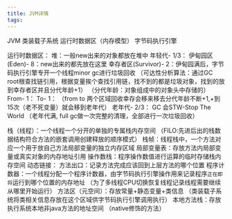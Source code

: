 ```yaml
---
title: JVM详情
tags:
---
```

JVM
类装载子系统      运行时数据区（内存模型）        字节码执行引擎

运行时数据区：
堆：一般new出来的对象都放在堆中
    年轻代- 1/3：
        伊甸园区(Eden)- 8：new出来的都先放在这里
        幸存者区(Survivor)- 2：伊甸园满后，字节码执行引擎专开一个线程minor gc进行垃圾回收
            （可达性分析算法：通过GC root根查找链引用，根据变量挨个查找引用链，找不到的都是垃圾对象，找到的放到幸存者区并且分代年龄+1）
            （分代年龄：对象组成中的对象头中存储的）
            From- 1：
            To- 1：
            （from to 两个区域回收幸存会移来移去分代年龄不断+1,+到15次（老不死变量）就会移到老年代）
    老年代- 2/3：
         GC 会STW-Stop The World
        （老年代满, full gc做一次完整的清理，全部进行一次垃圾回收）
    
栈（线程）：一个线程一个分开的单独的专属栈内存空间
    （FILO:先进后出的栈数据结构符合方法的嵌套调用创建释放的顺序模式）
    栈帧：线程栈中，一个方法对应一个用于放自己方法局部变量的独立内存区域
        局部变量表：存放方法内局部变量或真实对象的内存地址引用
        操作数栈：程序操作数值进行运算的临时存储栈内存空间
        动态链接：
        方法出口：记录方法完成应该回到上层方法的哪个位置
程序计数器：一个线程分配一个程序计数器，由字节码执行引擎操作用来记录程序`正在即将`运行到哪个位置的内存地址
    （为了多线程CPU切换恢复线程记录线程需要继续从哪里开始运行）
方法区（元空间）：存放常量+静态变量+类信息
    （类装载子系统将类相关信息存放在这个区域供字节码执行引擎调用执行）
本地方法栈：存放执行系统本地非java方法的地址空间
    （native修饰的方法）